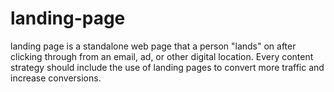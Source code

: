 # landing-page
landing page is a standalone web page that a person "lands" on after clicking through from an email, ad, or other digital location. Every content strategy should include the use of landing pages to convert more traffic and increase conversions.
